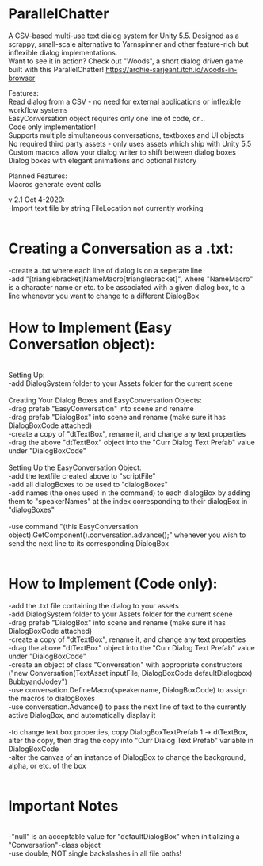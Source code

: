 # ParallelChatter
A CSV-based multi-use text dialog system for Unity 5.5. Designed as a scrappy, small-scale alternative to Yarnspinner and other feature-rich but inflexible dialog implementations.<br/>
Want to see it in action? Check out "Woods", a short dialog driven game built with this ParallelChatter! https://archie-sarjeant.itch.io/woods-in-browser

Features:<br/>
Read dialog from a CSV - no need for external applications or inflexible workflow systems<br/>
EasyConversation object requires only one line of code, or...<br/>
Code only implementation!<br/>
Supports multiple simultaneous conversations, textboxes and UI objects<br/>
No required third party assets - only uses assets which ship with Unity 5.5<br/>
Custom macros allow your dialog writer to shift between dialog boxes<br/>
Dialog boxes with elegant animations and optional history<br/>

Planned Features:<br/>
Macros generate event calls<br/>

 v 2.1 Oct 4-2020:<br/>
 -Import text file by string FileLocation not currently working<br/>
<br/>

# Creating a Conversation as a .txt:<br/>
-create a .txt where each line of dialog is on a seperate line<br/>
-add "[trianglebracket]NameMacro[trianglebracket]", where "NameMacro" is a character name or etc. to be associated with a given dialog box, to a line whenever you want to change to a different DialogBox<br/>
 
# How to Implement (Easy Conversation object):<br/>
<br/>
Setting Up:<br/>
-add DialogSystem folder to your Assets folder for the current scene <br/>
<br/>
Creating Your Dialog Boxes and EasyConversation Objects:<br/>
-drag prefab "EasyConversation" into scene and rename<br/>
-drag prefab "DialogBox" into scene and rename (make sure it has DialogBoxCode attached)<br/>
-create a copy of "dtTextBox", rename it, and change any text properties<br/>
-drag the above "dtTextBox" object into the "Curr Dialog Text Prefab" value under "DialogBoxCode"<br/>
<br/>
Setting Up the EasyConversation Object:<br/>
-add the textfile created above to "scriptFile"<br/>
-add all dialogBoxes to be used to "dialogBoxes"<br/>
-add names (the ones used in the <NameMacro> command) to each dialogBox by adding them to "speakerNames" at the index corresponding to their dialogBox in "dialogBoxes"<br/>
<br/>
-use command "(this EasyConversation object).GetComponent<EasyConversation>().conversation.advance();" whenever you wish to send the next line to its corresponding DialogBox<br/>
<br/>

# How to Implement (Code only):<br/>
-add the .txt file containing the dialog to your assets<br/>
-add DialogSystem folder to your Assets folder for the current scene<br/>
-drag prefab "DialogBox" into scene and rename (make sure it has DialogBoxCode attached)<br/>
-create a copy of "dtTextBox", rename it, and change any text properties<br/>
-drag the above "dtTextBox" object into the "Curr Dialog Text Prefab" value under "DialogBoxCode"<br/>
-create an object of class "Conversation" with appropriate constructors ("new Conversation(TextAsset inputFile, DialogBoxCode defaultDialogbox) BubbyandJodey")<br/>
-use conversation.DefineMacro(speakername, DialogBoxCode) to assign the macros to dialogBoxes<br/>
-use conversation.Advance() to pass the next line of text to the currently active DialogBox, and automatically display it<br/>
<br/>
-to change text box properties, copy DialogBoxTextPrefab 1 -> dtTextBox, alter the copy, then drag the copy into "Curr Dialog Text Prefab" variable in DialogBoxCode<br/>
-alter the canvas of an instance of DialogBox to change the background, alpha, or etc. of the box<br/>
<br/>
 
# Important Notes<br/>
<br/>
-"null" is an acceptable value for "defaultDialogBox" when initializing a "Conversation"-class object<br/>
-use double, NOT single backslashes in all file paths!<br/>
